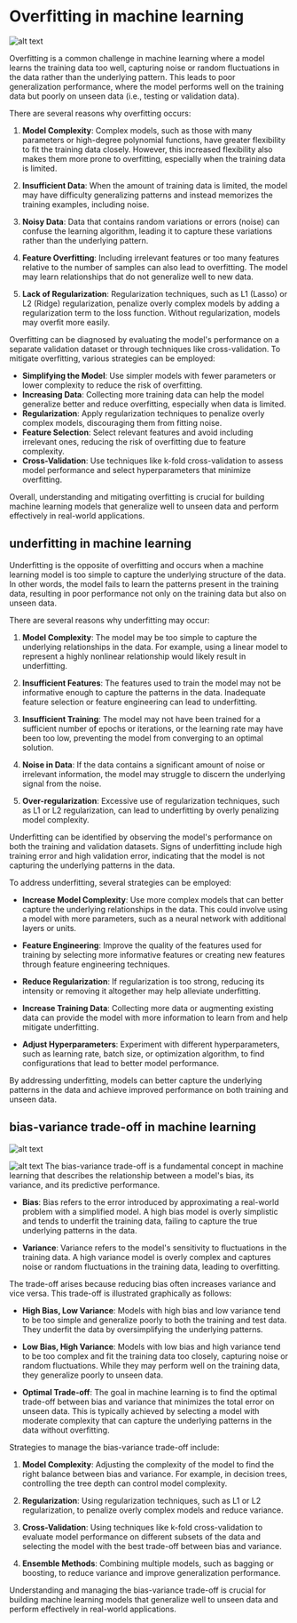 # Overfitting in machine learning

![alt text](image.png)

Overfitting is a common challenge in machine learning where a model learns the training data too well, capturing noise or random fluctuations in the data rather than the underlying pattern. This leads to poor generalization performance, where the model performs well on the training data but poorly on unseen data (i.e., testing or validation data).

There are several reasons why overfitting occurs:

1. **Model Complexity**: Complex models, such as those with many parameters or high-degree polynomial functions, have greater flexibility to fit the training data closely. However, this increased flexibility also makes them more prone to overfitting, especially when the training data is limited.

2. **Insufficient Data**: When the amount of training data is limited, the model may have difficulty generalizing patterns and instead memorizes the training examples, including noise.

3. **Noisy Data**: Data that contains random variations or errors (noise) can confuse the learning algorithm, leading it to capture these variations rather than the underlying pattern.

4. **Feature Overfitting**: Including irrelevant features or too many features relative to the number of samples can also lead to overfitting. The model may learn relationships that do not generalize well to new data.

5. **Lack of Regularization**: Regularization techniques, such as L1 (Lasso) or L2 (Ridge) regularization, penalize overly complex models by adding a regularization term to the loss function. Without regularization, models may overfit more easily.

Overfitting can be diagnosed by evaluating the model's performance on a separate validation dataset or through techniques like cross-validation. To mitigate overfitting, various strategies can be employed:

- **Simplifying the Model**: Use simpler models with fewer parameters or lower complexity to reduce the risk of overfitting.
- **Increasing Data**: Collecting more training data can help the model generalize better and reduce overfitting, especially when data is limited.
- **Regularization**: Apply regularization techniques to penalize overly complex models, discouraging them from fitting noise.
- **Feature Selection**: Select relevant features and avoid including irrelevant ones, reducing the risk of overfitting due to feature complexity.
- **Cross-Validation**: Use techniques like k-fold cross-validation to assess model performance and select hyperparameters that minimize overfitting.

Overall, understanding and mitigating overfitting is crucial for building machine learning models that generalize well to unseen data and perform effectively in real-world applications.

## underfitting in machine learning

Underfitting is the opposite of overfitting and occurs when a machine learning model is too simple to capture the underlying structure of the data. In other words, the model fails to learn the patterns present in the training data, resulting in poor performance not only on the training data but also on unseen data.

There are several reasons why underfitting may occur:

1. **Model Complexity**: The model may be too simple to capture the underlying relationships in the data. For example, using a linear model to represent a highly nonlinear relationship would likely result in underfitting.

2. **Insufficient Features**: The features used to train the model may not be informative enough to capture the patterns in the data. Inadequate feature selection or feature engineering can lead to underfitting.

3. **Insufficient Training**: The model may not have been trained for a sufficient number of epochs or iterations, or the learning rate may have been too low, preventing the model from converging to an optimal solution.

4. **Noise in Data**: If the data contains a significant amount of noise or irrelevant information, the model may struggle to discern the underlying signal from the noise.

5. **Over-regularization**: Excessive use of regularization techniques, such as L1 or L2 regularization, can lead to underfitting by overly penalizing model complexity.

Underfitting can be identified by observing the model's performance on both the training and validation datasets. Signs of underfitting include high training error and high validation error, indicating that the model is not capturing the underlying patterns in the data.

To address underfitting, several strategies can be employed:

- **Increase Model Complexity**: Use more complex models that can better capture the underlying relationships in the data. This could involve using a model with more parameters, such as a neural network with additional layers or units.

- **Feature Engineering**: Improve the quality of the features used for training by selecting more informative features or creating new features through feature engineering techniques.

- **Reduce Regularization**: If regularization is too strong, reducing its intensity or removing it altogether may help alleviate underfitting.

- **Increase Training Data**: Collecting more data or augmenting existing data can provide the model with more information to learn from and help mitigate underfitting.

- **Adjust Hyperparameters**: Experiment with different hyperparameters, such as learning rate, batch size, or optimization algorithm, to find configurations that lead to better model performance.

By addressing underfitting, models can better capture the underlying patterns in the data and achieve improved performance on both training and unseen data.

## bias-variance trade-off in machine learning

![alt text](image-2.png)

![alt text](image-4.png)
The bias-variance trade-off is a fundamental concept in machine learning that describes the relationship between a model's bias, its variance, and its predictive performance.

- **Bias**: Bias refers to the error introduced by approximating a real-world problem with a simplified model. A high bias model is overly simplistic and tends to underfit the training data, failing to capture the true underlying patterns in the data.

- **Variance**: Variance refers to the model's sensitivity to fluctuations in the training data. A high variance model is overly complex and captures noise or random fluctuations in the training data, leading to overfitting.

The trade-off arises because reducing bias often increases variance and vice versa. This trade-off is illustrated graphically as follows:

- **High Bias, Low Variance**: Models with high bias and low variance tend to be too simple and generalize poorly to both the training and test data. They underfit the data by oversimplifying the underlying patterns.

- **Low Bias, High Variance**: Models with low bias and high variance tend to be too complex and fit the training data too closely, capturing noise or random fluctuations. While they may perform well on the training data, they generalize poorly to unseen data.

- **Optimal Trade-off**: The goal in machine learning is to find the optimal trade-off between bias and variance that minimizes the total error on unseen data. This is typically achieved by selecting a model with moderate complexity that can capture the underlying patterns in the data without overfitting.

Strategies to manage the bias-variance trade-off include:

1. **Model Complexity**: Adjusting the complexity of the model to find the right balance between bias and variance. For example, in decision trees, controlling the tree depth can control model complexity.

2. **Regularization**: Using regularization techniques, such as L1 or L2 regularization, to penalize overly complex models and reduce variance.

3. **Cross-Validation**: Using techniques like k-fold cross-validation to evaluate model performance on different subsets of the data and selecting the model with the best trade-off between bias and variance.

4. **Ensemble Methods**: Combining multiple models, such as bagging or boosting, to reduce variance and improve generalization performance.

Understanding and managing the bias-variance trade-off is crucial for building machine learning models that generalize well to unseen data and perform effectively in real-world applications.
